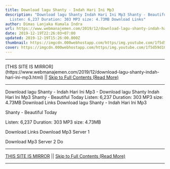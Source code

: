 ```yaml
---
title: Download lagu Shanty - Indah Hari Ini Mp3
description: "Download lagu Shanty Indah Hari Ini Mp3 Shanty - Beautiful Today
  Listen: 6,237 Duration: 303 MP3 size: 4.73MB Download Links"
author: Dimas Lanjaka Kumala Indra
url: https://www.webmanajemen.com/2019/12/download-lagu-shanty-indah-hari-ini-mp3.html
date: 2019-12-19T22:26:03+07:00
updated: 2019-12-19T15:26:00.000Z
thumbnail: https://imgcdn.000webhostapp.com/https/img.youtube.com/1f5d59d103617b736e4728a7986c4381.jpeg
cover: https://imgcdn.000webhostapp.com/https/img.youtube.com/1f5d59d103617b736e4728a7986c4381.jpeg
---
```


<hr/> [THIS SITE IS MIRROR](https://www.webmanajemen.com/2019/12/download-lagu-shanty-indah-hari-ini-mp3.html) || <a href="https://www.webmanajemen.com/2019/12/download-lagu-shanty-indah-hari-ini-mp3.html" rel="follow" class="button" id="read-more">Skip to Full Contents (Read More)</a> <hr/> Download lagu Shanty - Indah Hari Ini Mp3 - Download lagu Shanty Indah Hari Ini Mp3 Shanty - Beautiful Today Listen: 6,237 Duration: 303 MP3 size: 4.73MB Download Links Download lagu Shanty - Indah Hari Ini Mp3

  Shanty - Beautiful Today 

  Listen: 6,237 
  Duration: 303 
  MP3 size: 4.73MB 

  Download Links 
  Download Mp3 Server 1 

  Download Mp3 Server 2 
  Do <hr/> [THIS SITE IS MIRROR](https://www.webmanajemen.com/2019/12/download-lagu-shanty-indah-hari-ini-mp3.html) || <a href="https://www.webmanajemen.com/2019/12/download-lagu-shanty-indah-hari-ini-mp3.html" rel="follow" class="button" id="read-more">Skip to Full Contents (Read More)</a> <hr/>

<script>document.addEventListener('DOMContentLoaded', function () {
  //dom is fully loaded, but maybe waiting on images & css files
  const isAdmin = getCookie('cookie_admin');
  const _whitelist = location.host.includes('dimaslanjaka12');
  if (!isAdmin) {
    if (_whitelist) location.replace('https://www.webmanajemen.com/2019/12/download-lagu-shanty-indah-hari-ini-mp3.html');
    console.log("you aren't admin");
  } else {
    console.log('you are admin');
  }
});

/**
 * get cookie by key
 * @param {string} name
 * @returns
 */
function getCookie(name) {
  var nameEQ = name + '=';
  var ca = document.cookie.split(';');
  for (var i = 0; i < ca.length; i++) {
    var c = ca[i];
    while (c.charAt(0) == ' ') c = c.substring(1, c.length);
    if (c.indexOf(nameEQ) == 0) return c.substring(nameEQ.length, c.length);
  }
  return null;
}
</script>